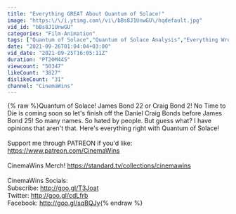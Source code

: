 ```yaml
---
title: "Everything GREAT About Quantum of Solace!"
image: "https:\/\/i.ytimg.com\/vi\/bBs8J1UnwGU\/hqdefault.jpg"
vid_id: "bBs8J1UnwGU"
categories: "Film-Animation"
tags: ["Quantum of Solace","Quantum of Solace Analysis","Everything Wrong With James Bond"]
date: "2021-09-26T01:04:04+03:00"
vid_date: "2021-09-25T16:05:11Z"
duration: "PT20M44S"
viewcount: "50347"
likeCount: "3827"
dislikeCount: "31"
channel: "CinemaWins"
---
```

{% raw %}Quantum of Solace! James Bond 22 or Craig Bond 2! No Time to Die is coming soon so let's finish off the Daniel Craig Bonds before James Bond 25! So many names. So hated by people. But guess what? I have opinions that aren't that. Here's everything right with Quantum of Solace!<br /><br />Support me through PATREON if you'd like: <a rel="nofollow" target="blank" href="https://www.patreon.com/CinemaWins">https://www.patreon.com/CinemaWins</a><br /><br />CinemaWins Merch! <a rel="nofollow" target="blank" href="https://standard.tv/collections/cinemawins">https://standard.tv/collections/cinemawins</a><br /><br />CinemaWins Socials:<br />Subscribe: <a rel="nofollow" target="blank" href="http://goo.gl/T3Joat">http://goo.gl/T3Joat</a>   <br />Twitter: <a rel="nofollow" target="blank" href="http://goo.gl/cdLfrb">http://goo.gl/cdLfrb</a>   <br />Facebook: <a rel="nofollow" target="blank" href="http://goo.gl/sqBQJy">http://goo.gl/sqBQJy</a>{% endraw %}
